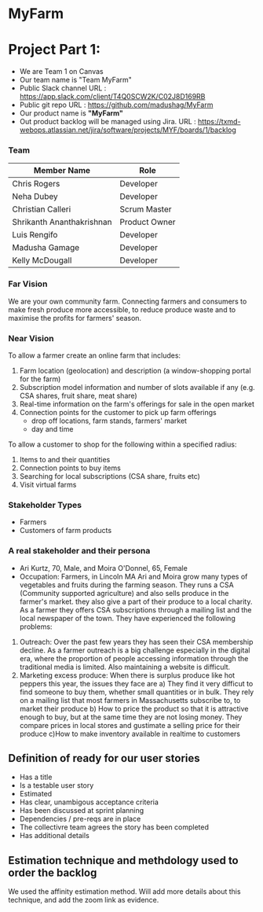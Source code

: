 # MyFarm

# Project Part 1:

* We are Team 1 on Canvas
* Our team name is "Team MyFarm"
* Public Slack channel URL : https://app.slack.com/client/T4Q0SCW2K/C02J8D169RB
* Public git repo URL :  https://github.com/madushag/MyFarm
* Our product name is **"MyFarm"**
* Out product backlog will be managed using Jira. URL : https://txmd-webops.atlassian.net/jira/software/projects/MYF/boards/1/backlog

### Team

| Member Name               |   Role        |
|---------------------------|-------------  |
| Chris Rogers              | Developer     |
| Neha Dubey                | Developer     |
| Christian Calleri         | Scrum Master  |
| Shrikanth Ananthakrishnan | Product Owner |
| Luis Rengifo              | Developer     |
| Madusha Gamage            | Developer     |
| Kelly McDougall           | Developer     |



### Far Vision
We are your own community farm. Connecting farmers and consumers to make fresh produce more accessible, to reduce produce waste and to maximise the profits for farmers' season. 

### Near Vision
To allow a farmer create an online farm that includes:
1. Farm location (geolocation) and description (a window-shopping portal for the farm)
2. Subscription model information and number of slots available if any (e.g. CSA shares, fruit share, meat share)
3. Real-time information on the farm's offerings for sale in the open market
4. Connection points for the customer to pick up farm offerings 
    - drop off locations, farm stands, farmers' market
    - day and time

To allow a customer to shop for the following within a specified radius:
1. Items to and their quantities
2. Connection points to buy items
3. Searching for local subscriptions (CSA share, fruits etc)
4. Visit virtual farms

### Stakeholder Types 
* Farmers
* Customers of farm products

### A real stakeholder and their persona
* Ari Kurtz, 70, Male, and Moira O'Donnel, 65, Female 
* Occupation: Farmers, in Lincoln MA
Ari and Moira grow many types of vegetables and fruits during the farming season. They runs a CSA (Community supported agriculture) and also sells produce in the farmer's market. they also give a part of their produce to a local charity. As a farmer they offers CSA subscriptions through a mailing list and the local newspaper of the town. They have experienced the following problems: 
1. Outreach: Over the past few years they has seen their CSA membership decline. As a farmer outreach is a big challenge especially in the digital era, where the proportion of people accessing information through the traditional media is limited. Also maintaining a website is difficult.
2. Marketing excess produce: When there is surplus produce like hot peppers this year, the issues they face are 
a) They find it very difficut to find someone to buy them, whether small quantities or in bulk. They rely on a mailing list that most farmers in Massachusetts subscribe to, to market their produce
b) How to price the product so that it is attractive enough to buy, but at the same time they are not losing money. They compare prices in local stores and gustimate a selling price for their produce
c)How to make inventory available in realtime to customers  



## Definition of ready for our user stories
- Has a title
- Is a testable user story
- Estimated
- Has clear, unambigous acceptance criteria
- Has been discussed at sprint planning
- Dependencies / pre-reqs are in place
- The collectivre team agrees the story has been completed
- Has additional details

## Estimation technique and methdology used to order the backlog
We used the affinity estimation method. Will add more details about this technique, and add the zoom link as evidence.

